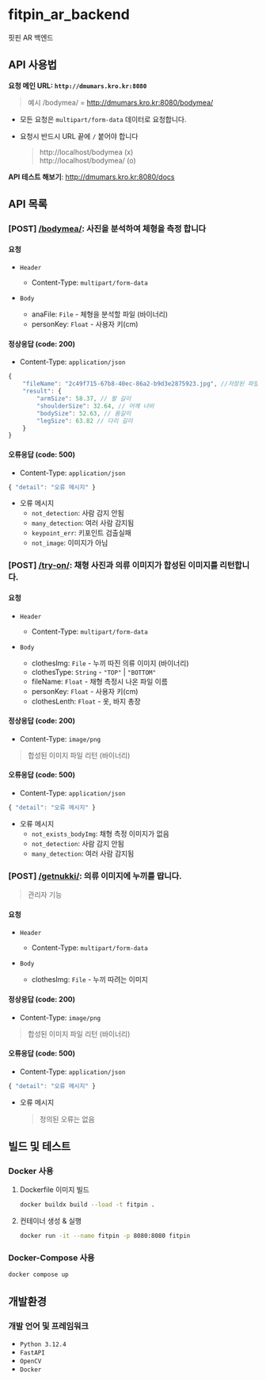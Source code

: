# fitpin_ar_backend

핏핀 AR 백엔드

## API 사용법

**요청 메인 URL: `http://dmumars.kro.kr:8080`**

> 예시 /bodymea/ = http://dmumars.kro.kr:8080/bodymea/

-   모든 요청은 `multipart/form-data` 데이터로 요청합니다.
-   요청시 반드시 URL 끝에 `/` 붙어야 합니다

    > http://localhost/bodymea (x) <br>
    > http://localhost/bodymea/ (o)

**API 테스트 해보기**: http://dmumars.kro.kr:8080/docs

## API 목록

### [**POST**] [/bodymea/](https://dmumars.kro.kr:8080/bodymea/): 사진을 분석하여 체형을 측정 합니다

#### 요청

-   `Header`
    -   Content-Type: `multipart/form-data`
-   `Body`

    -   anaFile: `File` - 체형을 분석할 파일 (바이너리)
    -   personKey: `Float` - 사용자 키(cm)

#### 정상응답 (code: 200)

-   Content-Type: `application/json`

```js
{
    "fileName": "2c49f715-67b8-40ec-86a2-b9d3e2875923.jpg", //저장된 파일 명
    "result": {
        "armSize": 58.37, // 팔 길이
        "shoulderSize": 32.64, // 어께 너비
        "bodySize": 52.63, // 몸길이
        "legSize": 63.82 // 다리 길이
    }
}
```

#### 오류응답 (code: 500)

-   Content-Type: `application/json`

```js
{ "detail": "오류 메시지" }
```

-   오류 메시지
    -   `not_detection`: 사람 감지 안됨
    -   `many_detection`: 여러 사람 감지됨
    -   `keypoint_err`: 키포인트 검출실패
    -   `not_image`: 이미지가 아님

### [**POST**] [/try-on/](https://dmumars.kro.kr:8080/try-on/): 채형 사진과 의류 이미지가 합성된 이미지를 리턴합니다.

#### 요청

-   `Header`
    -   Content-Type: `multipart/form-data`
-   `Body`

    -   clothesImg: `File` - 누끼 따진 의류 이미지 (바이너리)
    -   clothesType: `String` - `"TOP"` | `"BOTTOM"`
    -   fileName: `Float` - 채형 측정시 나온 파일 이름
    -   personKey: `Float` - 사용자 키(cm)
    -   clothesLenth: `Float` - 옷, 바지 총장

#### 정상응답 (code: 200)

-   Content-Type: `image/png`

> 합성된 이미지 파일 리턴 (바이너리)

#### 오류응답 (code: 500)

-   Content-Type: `application/json`

```js
{ "detail": "오류 메시지" }
```

-   오류 메시지
    -   `not_exists_bodyImg`: 채형 측정 이미지가 없음
    -   `not_detection`: 사람 감지 안됨
    -   `many_detection`: 여러 사람 감지됨

### [**POST**] [/getnukki/](https://dmumars.kro.kr:8080/getnukki/): 의류 이미지에 누끼를 땁니다.

> 관리자 기능

#### 요청

-   `Header`
    -   Content-Type: `multipart/form-data`
-   `Body`

    -   clothesImg: `File` - 누끼 따려는 이미지

#### 정상응답 (code: 200)

-   Content-Type: `image/png`

> 합성된 이미지 파일 리턴 (바이너리)

#### 오류응답 (code: 500)

-   Content-Type: `application/json`

```js
{ "detail": "오류 메시지" }
```

-   오류 메시지

    > 정의된 오류는 없음

## 빌드 및 테스트

### Docker 사용

1. Dockerfile 이미지 빌드

    ```bash
    docker buildx build --load -t fitpin .
    ```

2. 컨테이너 생성 & 실행

    ```bash
    docker run -it --name fitpin -p 8080:8080 fitpin
    ```


### Docker-Compose 사용
```bash
docker compose up
```



## 개발환경

### 개발 언어 및 프레임워크

-   `Python 3.12.4`
-   `FastAPI`
-   `OpenCV`
-   `Docker`
